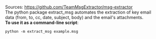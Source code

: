 Sources:
https://github.com/TeamMsgExtractor/msg-extractor
\
The python package extract_msg automates the extraction of key email data (from, to, cc, date, subject, body) and the email's attachments.
\
**To use it as a command-line script**:
```
python -m extract_msg example.msg
```
